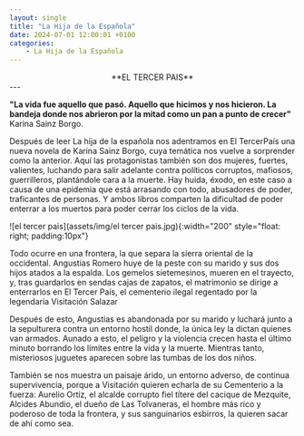 ```yaml
---
layout: single
title: "La Hija de la Española"
date: 2024-07-01 12:00:01 +0100
categories: 
    - La Hija de la Española
---
```

<center>**EL TERCER PAIS**</center>
---



**"La vida fue aquello que pasó.  Aquello que hicimos y nos hicieron. 
La bandeja donde nos abrieron por la   mitad como un pan a punto de crecer"**
         Karina Sainz Borgo.


Después de leer La hija de la española nos adentramos en  El TercerPaís 
una nueva novela de
Karina Sainz Borgo, cuya temática nos vuelve a sorprender como la 
anterior. Aquí las  protagonistas también son dos mujeres, fuertes, 
valientes,  luchando para salir adelante contra 
políticos corruptos, mafiosos, guerrilleros, plantándole cara a la
muerte. Hay huida, éxodo, en 
este caso a causa de una epidemia que está arrasando con todo,
abusadores de poder, traficantes de personas. Y ambos libros 
comparten la dificultad de poder enterrar a los muertos para 
poder  cerrar los ciclos de la vida. 

 

![el tercer pais](assets/img/el tercer pais.jpg){:width="200" style="float: 
right; padding:10px"}


Todo ocurre en una frontera, la que separa la sierra oriental de 
la  occidental. Angustias Romero
huye de la peste con su marido y sus dos  hijos atados a la 
espalda. Los gemelos sietemesinos, 
mueren en el  trayecto, y, tras guardarlos en sendas cajas de
zapatos, el matrimonio  se dirige 
a enterrarlos en El Tercer País, el cementerio ilegal  regentado 
por la legendaria Visitación 
Salazar


Después de esto, Angustias es abandonada por su marido y   luchará 
junto a la sepulturera contra
un entorno hostil donde, la única ley la dictan quienes van 
armados.  Aunado a esto,  el peligro
y la violencia crecen  hasta el último minuto borrando los
límites entre la vida y la muerte.
Mientras tanto, misteriosos juguetes   aparecen sobre  las 
tumbas de los dos niños.


También se nos muestra un paisaje árido, un entorno adverso, de
continua supervivencia, porque a 
Visitación quieren echarla de su Cementerio a la fuerza: Aurelio 
Ortiz, el alcalde corrupto fiel 
títere del cacique de Mezquite, Alcides Abundio, el dueño de Las 
Tolvaneras, el hombre más rico y 
poderoso de toda la frontera, y sus sanguinarios esbirros, la 
quieren sacar de ahí como sea.





